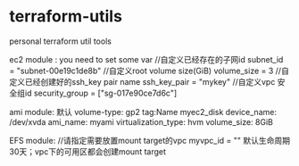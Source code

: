# terraform-utils
personal terraform util tools

ec2 module : you need to set some var 
//自定义已经存在的子网id
 subnet_id = "subnet-00e19c1de8b"
//自定义root volume size(GiB)
 volume_size = 3
//自定义已经创建好的ssh_key pair name
 ssh_key_pair = "mykey"
//自定义vpc 安全组id
 security_group = ["sg-017e90ce7d6c"]
 
 ami module:
默认 volume-type: gp2
     tag:Name myec2_disk
     device_name: /dev/xvda
     ami_name: myami
     virtualization_type: hvm
     volume_size: 8GiB

EFS module:
//请指定需要放置mount target的vpc
   myvpc_id = ""
默认生命周期30天；vpc下的可用区都会创建mount target
